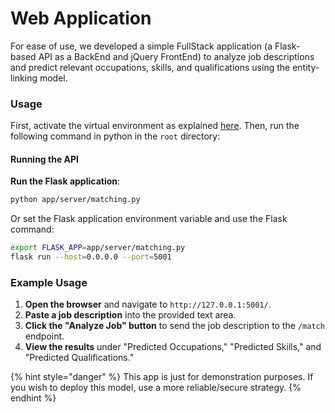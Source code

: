 # Web Application

For ease of use, we developed a simple FullStack application (a Flask-based API as a BackEnd and jQuery FrontEnd) to analyze job descriptions and predict relevant occupations, skills, and qualifications using the entity-linking model.

### Usage

First, activate the virtual environment as explained [here](getting-started.md#dep). Then, run the following command in python in the `root` directory:

#### Running the API

**Run the Flask application**:

```bash
python app/server/matching.py
```

Or set the Flask application environment variable and use the Flask command:

```bash
export FLASK_APP=app/server/matching.py
flask run --host=0.0.0.0 --port=5001
```

### Example Usage

1. **Open the browser** and navigate to `http://127.0.0.1:5001/`.
2. **Paste a job description** into the provided text area.
3. **Click the "Analyze Job" button** to send the job description to the `/match` endpoint.
4. **View the results** under "Predicted Occupations," "Predicted Skills," and "Predicted Qualifications."

{% hint style="danger" %}
This app is just for demonstration purposes. If you wish to deploy this model, use a more reliable/secure strategy.
{% endhint %}
